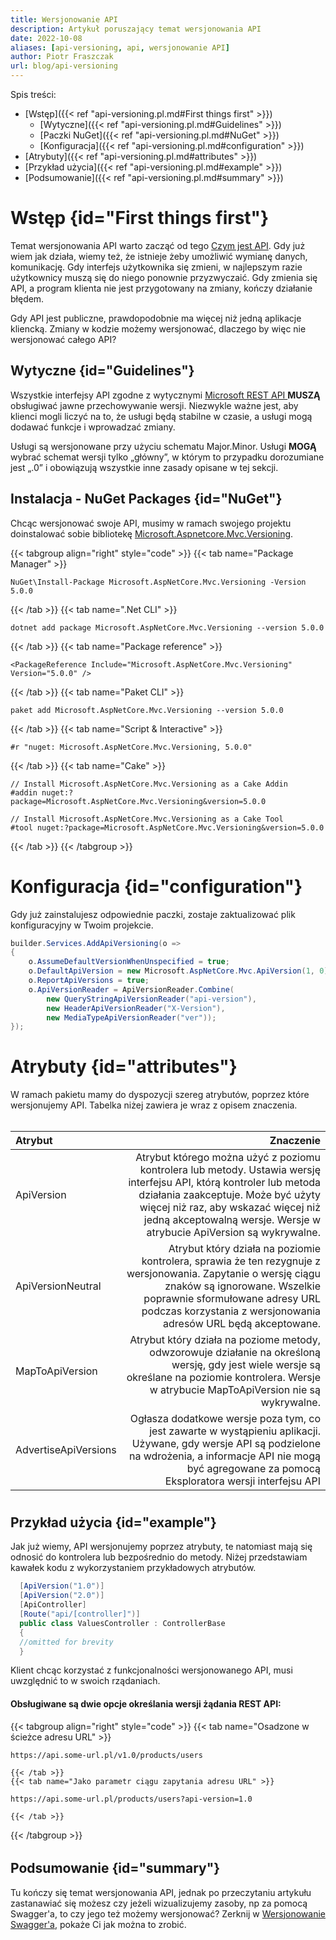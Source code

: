 ```yaml
---
title: Wersjonowanie API
description: Artykuł poruszający temat wersjonowania API
date: 2022-10-08
aliases: [api-versioning, api, wersjonowanie API]
author: Piotr Fraszczak
url: blog/api-versioning
---
```


Spis treści: <!--more-->
* [Wstęp]({{<           ref "api-versioning.pl.md#First things first" >}})
  * [Wytyczne]({{<      ref "api-versioning.pl.md#Guidelines" >}})
  * [Paczki NuGet]({{<  ref "api-versioning.pl.md#NuGet" >}})
  * [Konfiguracja]({{<  ref "api-versioning.pl.md#configuration" >}})
* [Atrybuty]({{<        ref "api-versioning.pl.md#attributes" >}})
* [Przykład użycia]({{< ref "api-versioning.pl.md#example" >}})
* [Podsumowanie]({{<    ref "api-versioning.pl.md#summary" >}})




# Wstęp {id="First things first"}

  Temat wersjonowania API warto zacząć od tego [Czym jest API](/pl/blog/api-c#). Gdy już wiem jak działa, wiemy też, że istnieje żeby umożliwić wymianę danych, komunikację.
  Gdy interfejs użytkownika się zmieni, w najlepszym razie użytkownicy muszą się do niego ponownie przyzwyczaić. Gdy zmienia się API, a program klienta nie jest przygotowany na zmiany, kończy działanie błędem. <!--more-->

  Gdy API jest publiczne, prawdopodobnie ma więcej niż jedną aplikacje kliencką. Zmiany w kodzie możemy wersjonować, dlaczego by więc nie wersjonować całego API?

  ## Wytyczne {id="Guidelines"}

  Wszystkie interfejsy API zgodne z wytycznymi [Microsoft REST API ](https://github.com/microsoft/api-guidelines/blob/vNext/Guidelines.md) **MUSZĄ** obsługiwać jawne przechowywanie wersji. Niezwykle ważne jest, aby klienci mogli liczyć na to, że usługi będą stabilne w czasie, a usługi mogą dodawać funkcje i wprowadzać zmiany.

  Usługi są wersjonowane przy użyciu schematu  Major.Minor. Usługi **MOGĄ** wybrać schemat wersji tylko „główny”, w którym to przypadku dorozumiane jest „.0” i obowiązują wszystkie inne zasady opisane w tej sekcji.


  ## Instalacja - NuGet Packages {id="NuGet"}

  Chcąc wersjonować swoje API, musimy w ramach swojego projektu doinstalować sobie bibliotekę [Microsoft.Aspnetcore.Mvc.Versioning](https://www.nuget.org/packages/Microsoft.AspNetCore.Mvc.Versioning/).

  {{< tabgroup align="right" style="code" >}}
  {{< tab name="Package Manager" >}}

  ```Package Manager
  NuGet\Install-Package Microsoft.AspNetCore.Mvc.Versioning -Version 5.0.0
  ```

  {{< /tab >}}
  {{< tab name=".Net CLI" >}}

  ```.Net CLI
  dotnet add package Microsoft.AspNetCore.Mvc.Versioning --version 5.0.0
  ```

  {{< /tab >}}
  {{< tab name="Package reference" >}}

  ```Package reference
  <PackageReference Include="Microsoft.AspNetCore.Mvc.Versioning" Version="5.0.0" />
  ```

  {{< /tab >}}
  {{< tab name="Paket CLI" >}}

  ```Paket CLI
  paket add Microsoft.AspNetCore.Mvc.Versioning --version 5.0.0
  ```

  {{< /tab >}}
  {{< tab name="Script & Interactive" >}}

  ```Script & Interactive
  #r "nuget: Microsoft.AspNetCore.Mvc.Versioning, 5.0.0"
  ```

  {{< /tab >}}
  {{< tab name="Cake" >}}

  ```Cake
  // Install Microsoft.AspNetCore.Mvc.Versioning as a Cake Addin
  #addin nuget:?package=Microsoft.AspNetCore.Mvc.Versioning&version=5.0.0

  // Install Microsoft.AspNetCore.Mvc.Versioning as a Cake Tool
  #tool nuget:?package=Microsoft.AspNetCore.Mvc.Versioning&version=5.0.0
  ```

  {{< /tab >}}
  {{< /tabgroup >}}


# Konfiguracja {id="configuration"}

Gdy już zainstalujesz odpowiednie paczki, zostaje zaktualizować plik konfiguracyjny w Twoim projekcie.

```cs
builder.Services.AddApiVersioning(o =>
{
    o.AssumeDefaultVersionWhenUnspecified = true;
    o.DefaultApiVersion = new Microsoft.AspNetCore.Mvc.ApiVersion(1, 0);
    o.ReportApiVersions = true;
    o.ApiVersionReader = ApiVersionReader.Combine(
        new QueryStringApiVersionReader("api-version"),
        new HeaderApiVersionReader("X-Version"),
        new MediaTypeApiVersionReader("ver"));
});
```


# Atrybuty {id="attributes"}

W ramach pakietu mamy do dyspozycji szereg atrybutów, poprzez które wersjonujemy API. Tabelka niżej zawiera je wraz z opisem znaczenia.

######

| Atrybut              | Znaczenie |
| :---                 |      ---: |
| ApiVersion           | Atrybut którego można użyć z poziomu kontrolera lub metody. Ustawia wersję interfejsu API, którą kontroler lub metoda działania zaakceptuje. Może być użyty więcej niż raz, aby wskazać więcej niż jedną akceptowalną wersje. Wersje w atrybucie ApiVersion są wykrywalne. |
| ApiVersionNeutral    | Atrybut który działa na poziomie kontrolera, sprawia że ten rezygnuje z wersjonowania. Zapytanie o wersję ciągu znaków są ignorowane. Wszelkie poprawnie sformułowane adresy URL podczas korzystania z wersjonowania adresów URL będą akceptowane. |
| MapToApiVersion      | Atrybut który działa na poziome metody, odwzorowuje działanie na określoną wersję, gdy jest wiele wersje są określane na poziomie kontrolera. Wersje w atrybucie MapToApiVersion nie są wykrywalne. |
| AdvertiseApiVersions | Ogłasza dodatkowe wersje poza tym, co jest zawarte w wystąpieniu aplikacji. Używane, gdy wersje API są podzielone na wdrożenia, a informacje API nie mogą być agregowane za pomocą Eksploratora wersji interfejsu API |

#
## Przykład użycia {id="example"}

Jak już wiemy, API wersjonujemy poprzez atrybuty, te natomiast mają się odnosić do kontrolera lub bezpośrednio do metody. Niżej przedstawiam kawałek kodu z wykorzystaniem przykładowych atrybutów.

```cs
  [ApiVersion("1.0")]
  [ApiVersion("2.0")]
  [ApiController]
  [Route("api/[controller]")]
  public class ValuesController : ControllerBase
  {
  //omitted for brevity
  }
```

Klient chcąc korzystać z funkcjonalności wersjonowanego API, musi uwzględnić to w swoich rządaniach.

#### Obsługiwane są dwie opcje określania wersji żądania REST API:

  {{< tabgroup align="right" style="code" >}}
    {{< tab name="Osadzone w ścieżce adresu URL" >}}

  ```Osadzone w ścieżce adresu URL
  https://api.some-url.pl/v1.0/products/users
  ```

    {{< /tab >}}
    {{< tab name="Jako parametr ciągu zapytania adresu URL" >}}

  ```Jako parametr ciągu zapytania adresu URL
  https://api.some-url.pl/products/users?api-version=1.0
  ```

    {{< /tab >}}
  {{< /tabgroup >}}


######
## Podsumowanie {id="summary"}

Tu kończy się temat wersjonowania API, jednak po przeczytaniu artykułu zastanawiać się możesz czy jeżeli wizualizujemy zasoby, np za pomocą Swagger'a, to czy jego też możemy wersjonować? <!--more--> 
Zerknij w [Wersjonowanie Swagger'a](/pl/blog/swagger-versioning), pokaże Ci jak można to zrobić.
